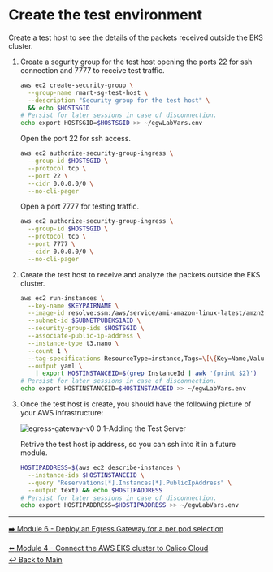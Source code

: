 # Create the test environment

Create a test host to see the details of the packets received outside the EKS cluster.

1. Create a segurity group for the test host opening the ports 22 for ssh connection and 7777 to receive test traffic.

   ```bash
   aws ec2 create-security-group \
     --group-name rmart-sg-test-host \
     --description "Security group for the test host" \
     && echo $HOSTSGID
   # Persist for later sessions in case of disconnection.
   echo export HOSTSGID=$HOSTSGID >> ~/egwLabVars.env
   ```
   
   Open the port 22 for ssh access.

   ```bash
   aws ec2 authorize-security-group-ingress \
     --group-id $HOSTSGID \
     --protocol tcp \
     --port 22 \
     --cidr 0.0.0.0/0 \
     --no-cli-pager
   ```
   
   Open a port 7777 for testing traffic.

   ```bash
   aws ec2 authorize-security-group-ingress \
     --group-id $HOSTSGID \
     --protocol tcp \
     --port 7777 \
     --cidr 0.0.0.0/0 \
     --no-cli-pager
   ```

2. Create the test host to receive and analyze the packets outside the EKS cluster.

   ```bash
   aws ec2 run-instances \
     --key-name $KEYPAIRNAME \
     --image-id resolve:ssm:/aws/service/ami-amazon-linux-latest/amzn2-ami-hvm-x86_64-gp2 \
     --subnet-id $SUBNETPUBEKS1AID \
     --security-group-ids $HOSTSGID \
     --associate-public-ip-address \
     --instance-type t3.nano \
     --count 1 \
     --tag-specifications ResourceType=instance,Tags=\[\{Key=Name,Value=$CLUSTERNAME-test-host\}\] \
     --output yaml \
       | export HOSTINSTANCEID=$(grep InstanceId | awk '{print $2}')
   # Persist for later sessions in case of disconnection.
   echo export HOSTINSTANCEID=$HOSTINSTANCEID >> ~/egwLabVars.env
   ```
    
3. Once the test host is create, you should have the following picture of your AWS infrastructure:
    
   ![egress-gateway-v0 0 1-Adding the Test Server](https://user-images.githubusercontent.com/104035488/204860124-b49d3673-9bd6-4a91-81b2-6b85532ccd2f.png)

   Retrive the test host ip address, so you can ssh into it in a future module.

   ```bash
   HOSTIPADDRESS=$(aws ec2 describe-instances \
     --instance-ids $HOSTINSTANCEID \
     --query "Reservations[*].Instances[*].PublicIpAddress" \
     --output text) && echo $HOSTIPADDRESS
   # Persist for later sessions in case of disconnection.
   echo export HOSTIPADDRESS=$HOSTIPADDRESS >> ~/egwLabVars.env
   ```

--- 

[:arrow_right: Module 6 - Deploy an Egress Gateway for a per pod selection](/modules/module-6-egw-perpod.md) <br>

[:arrow_left: Module 4 - Connect the AWS EKS cluster to Calico Cloud](/modules/module-4-connect-calicocloud.md)  
[:leftwards_arrow_with_hook: Back to Main](/README.md)  